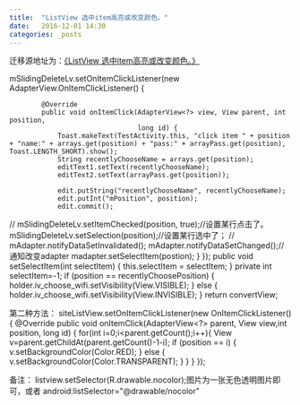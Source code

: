 ```yaml
---
title:  "ListView 选中item高亮或改变颜色。"
date:   2016-12-01 14:30
categories: _posts
---
```


迁移源地址为：<a href="http://bgwan.blog.163.com/blog/static/239301016201611134331730/">《ListView 选中item高亮或改变颜色。》</a>

mSlidingDeleteLv.setOnItemClickListener(new AdapterView.OnItemClickListener() {

            @Override
            public void onItemClick(AdapterView<?> view, View parent, int position,
                                    long id) {
                Toast.makeText(TestActivity.this, "click item " + position + "name:" + arrays.get(position) + "pass:" + arrayPass.get(position), Toast.LENGTH_SHORT).show();
                String recentlyChooseName = arrays.get(position);
                editText1.setText(recentlyChooseName);
                editText2.setText(arrayPass.get(position));

                edit.putString("recentlyChooseName", recentlyChooseName);
                edit.putInt("mPosition", position);
                edit.commit();

//                mSlidingDeleteLv.setItemChecked(position, true);//设置某行点击了。
                mSlidingDeleteLv.setSelection(position);//设置某行选中了；
//                mAdapter.notifyDataSetInvalidated();
                mAdapter.notifyDataSetChanged();//通知改变adapter
madapter.setSelectItem(postion);
            }
        });
public  void setSelectItem(int selectItem) {
    this.selectItem = selectItem;
  }
  private int  selectItem=-1;
if (position == recentlyChoosePosition) {
    holder.iv_choose_wifi.setVisibility(View.VISIBLE);
} else {
    holder.iv_choose_wifi.setVisibility(View.INVISIBLE);
}
return convertView;


第二种方法：
siteListView.setOnItemClickListener(new OnItemClickListener() {
    @Override
     public void onItemClick(AdapterView<?> parent, View view,int position, long id) {
         for(int i=0;i<parent.getCount();i++){
             View v=parent.getChildAt(parent.getCount()-1-i);
             if (position == i) {
                 v.setBackgroundColor(Color.RED);
             } else {
                 v.setBackgroundColor(Color.TRANSPARENT);
             }
         }
     }
 });

备注：
listview.setSelector(R.drawable.nocolor);图片为一张无色透明图片即可，或者
android:listSelector="@drawable/nocolor"